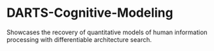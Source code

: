 # DARTS-Cognitive-Modeling
Showcases the recovery of quantitative models of human information processing with differentiable architecture search.
